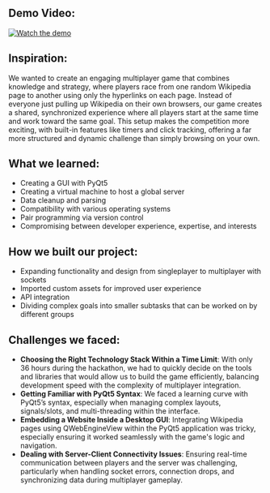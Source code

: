 ## Demo Video:
[![Watch the demo](https://img.youtube.com/vi/nXK9TCG8yMM/maxresdefault.jpg)](https://www.youtube.com/watch?v=nXK9TCG8yMM)

## Inspiration:
We wanted to create an engaging multiplayer game that combines knowledge and strategy, where players race from one random Wikipedia page to another using only the hyperlinks on each page. Instead of everyone just pulling up Wikipedia on their own browsers, our game creates a shared, synchronized experience where all players start at the same time and work toward the same goal. This setup makes the competition more exciting, with built-in features like timers and click tracking, offering a far more structured and dynamic challenge than simply browsing on your own.

## What we learned:
- Creating a GUI with PyQt5
- Creating a virtual machine to host a global server
- Data cleanup and parsing
- Compatibility with various operating systems
- Pair programming via version control
- Compromising between developer experience, expertise, and interests

## How we built our project:
- Expanding functionality and design from singleplayer to multiplayer with sockets
- Imported custom assets for improved user experience
- API integration
- Dividing complex goals into smaller subtasks that can be worked on by different groups

## Challenges we faced:
- **Choosing the Right Technology Stack Within a Time Limit**: With only 36 hours during the hackathon, we had to quickly decide on the tools and libraries that would allow us to build the game efficiently, balancing development speed with the complexity of multiplayer integration.
- **Getting Familiar with PyQt5 Syntax**: We faced a learning curve with PyQt5’s syntax, especially when managing complex layouts, signals/slots, and multi-threading within the interface.
- **Embedding a Website Inside a Desktop GUI**: Integrating Wikipedia pages using QWebEngineView within the PyQt5 application was tricky, especially ensuring it worked seamlessly with the game's logic and navigation.
- **Dealing with Server-Client Connectivity Issues**: Ensuring real-time communication between players and the server was challenging, particularly when handling socket errors, connection drops, and synchronizing data during multiplayer gameplay.
